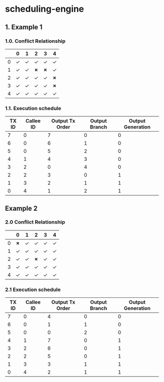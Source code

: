 # scheduling-engine

## 1. **Example 1**

### 1.0. Conflict Relationship
|   | 0 | 1 | 2 | 3 | 4 |
|---|---|---|---|---|---|
| 0 | &check; | &check; | &check;  | &check;  | &check;  |
| 1 | &check; | &check; | **&cross;**  | **&cross;**  | &check;  |
| 2 | &check; | &check; | &check;  | &check;  | **&cross;**  |
| 3 | &check; | &check; | &check;  | &check;  | **&cross;**  |
| 4 | &check; | &check; | &check;  | &check;  | &check;  |




### 1.1. Execution schedule
| TX ID  | Callee ID  | Output Tx Order  | Output Branch | Output Generation|
|---|---|---|---|---|
|  7  |  0  | 7 | 0 | 0  |
|  6  |  0  | 6 | 1 | 0  |
|  5  |  0  | 5 | 2 | 0  | 
|  4  |  1  | 4 | 3 | 0  | 
|  3  |  2  | 0 | 4 | 0  | 
|  2  |  2  | 3 | 0 | 1  |
|  1  |  3  | 2 | 1 | 1  |  
|  0  |  4  | 1 | 2 | 1  |  



## **Example 2**

### 2.0 Conflict Relationship

|   | 0 | 1 | 2 | 3 | 4 |
|---|---|---|---|---|---|
| 0 | **&cross;** | &check; | &check;  | &check;  | &check;  |
| 1 | &check; | &check; | &check;  | &check;  | &check;  |
| 2 | &check; | &check; | **&cross;**  | &check;  | &check;  |
| 3 | &check; | &check; | &check;  | &check;  | &check;  |
| 4 | &check; | &check; | &check;  | &check;  | &check;  |


### 2.1 Execution schedule
| TX ID  | Callee ID  | Output Tx Order  | Output Branch | Output Generation|
|---|---|---|---|---|
|  7  |  0  | 4 | 0 | 0  |
|  6  |  0  | 1 | 1 | 0  |
|  5  |  0  | 0 | 2 | 0  | 
|  4  |  1  | 7 | 0 | 1  | 
|  3  |  2  | 6 | 0 | 1  | 
|  2  |  2  | 5 | 0 | 1  |
|  1  |  3  | 3 | 1 | 1  |  
|  0  |  4  | 2 | 1 | 1  |  
